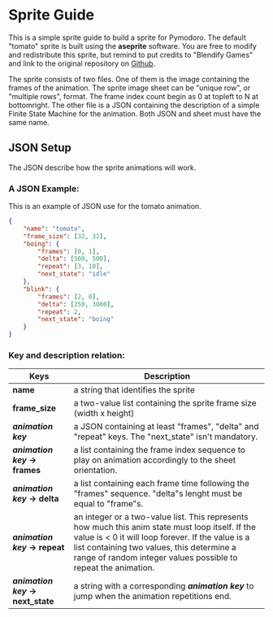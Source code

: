 # Sprite Guide

This is a simple sprite guide to build a sprite for Pymodoro. The default "tomato" sprite is built using the **aseprite** software. You are free to modify and redistribute this sprite, but remind to put credits to "Blendify Games" and link to the original repository on [Github](https://github.com/Blendify-Games/Pymodoro).

The sprite consists of two files. One of them is the image containing the frames of the animation. The sprite image sheet can be "unique row", or "multiple rows", format. The frame index count begin as 0 at topleft to N at bottomright. The other file is a JSON containing the description of a simple Finite State Machine for the animation. Both JSON and sheet must have the same name.

## JSON Setup

The JSON describe how the sprite animations will work.

### A JSON Example:

This is an example of JSON use for the tomato animation.

```json
{
    "name": "tomato",
    "frame_size": [32, 32],
    "boing": {
        "frames": [0, 1],
        "delta": [500, 500],
        "repeat": [3, 10],
        "next_state": "idle"
    },
    "blink": {
        "frames": [2, 0],
        "delta": [250, 3000],
        "repeat": 2,
        "next_state": "boing"
    }
}
```

### Key and description relation:

| Keys                                  | Description                                                                                                            |
|---------------------------------------|------------------------------------------------------------------------------------------------------------------------|
|**name**                               | a string that identifies the sprite                                                                                    |
| **frame_size**                        | a two-value list containing the sprite frame size (width x height)                                                     |
| ***animation key***                   | a JSON containing at least "frames", "delta" and "repeat" keys. The "next_state" isn't mandatory.                      |
| ***animation key* &rarr; frames**     | a list containing the frame index sequence to play on animation accordingly to the sheet orientation.                  |
| ***animation key* &rarr; delta**      | a list containing each frame time following the "frames" sequence. "delta"s lenght must be equal to "frame"s.          |
| ***animation key* &rarr; repeat**     | an integer or a two-value list. This represents how much this anim state must loop itself. If the value is < 0 it will loop forever. If the value is a list containing two values, this determine a range of random integer values possible to repeat the animation.                    |
| ***animation key* &rarr; next_state** | a string with a corresponding ***animation key*** to jump when the animation repetitions end.                          |